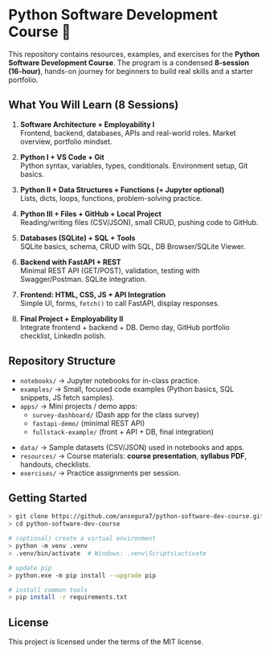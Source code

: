 # Python Software Development Course :snake:

This repository contains resources, examples, and exercises for the **Python Software Development Course**. The program is a condensed **8-session (16-hour)**, hands-on journey for beginners to build real skills and a starter portfolio.

## What You Will Learn (8 Sessions)

1) **Software Architecture + Employability I**  
   Frontend, backend, databases, APIs and real-world roles. Market overview, portfolio mindset.

2) **Python I + VS Code + Git**  
   Python syntax, variables, types, conditionals. Environment setup, Git basics.

3) **Python II + Data Structures + Functions (+ Jupyter optional)**  
   Lists, dicts, loops, functions, problem-solving practice.

4) **Python III + Files + GitHub + Local Project**  
   Reading/writing files (CSV/JSON), small CRUD, pushing code to GitHub.

5) **Databases (SQLite) + SQL + Tools**  
   SQLite basics, schema, CRUD with SQL, DB Browser/SQLite Viewer.

6) **Backend with FastAPI + REST**  
   Minimal REST API (GET/POST), validation, testing with Swagger/Postman. SQLite integration.

7) **Frontend: HTML, CSS, JS + API Integration**  
   Simple UI, forms, `fetch()` to call FastAPI, display responses.

8) **Final Project + Employability II**  
   Integrate frontend + backend + DB. Demo day, GitHub portfolio checklist, LinkedIn polish.

## Repository Structure

- `notebooks/` → Jupyter notebooks for in-class practice.  
- `examples/` → Small, focused code examples (Python basics, SQL snippets, JS fetch samples).  
- `apps/` → Mini projects / demo apps:
  - `survey-dashboard/` (Dash app for the class survey)
  - `fastapi-demo/` (minimal REST API)
  - `fullstack-example/` (front + API + DB, final integration)
<!-- - `api/` → FastAPI service(s) if you prefer to keep them outside `apps/`.
- `frontend/` → HTML/CSS/JS assets if you keep the UI separate from `apps/`. -->
- `data/` → Sample datasets (CSV/JSON) used in notebooks and apps.
- `resources/` → Course materials: **course presentation**, **syllabus PDF**, handouts, checklists.
- `exercises/` → Practice assignments per session.
<!-- - `solutions/` → Suggested solutions (optional; consider keeping it private). -->

## Getting Started

```bash
> git clone https://github.com/ansegura7/python-software-dev-course.git
> cd python-software-dev-course

# (optional) create a virtual environment
> python -m venv .venv
> .venv/bin/activate  # Windows: .venv\Scripts\activate

# update pip
> python.exe -m pip install --upgrade pip

# install common tools
> pip install -r requirements.txt
```

## License

This project is licensed under the terms of the MIT license.
